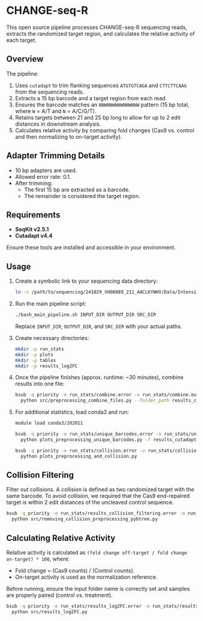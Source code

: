 # CHANGE-seq-R

This open source pipeline processes CHANGE-seq-R sequencing reads, extracts the randomized target region, and calculates the relative activity of each target.

## Overview

The pipeline:

1. Uses `cutadapt` to trim flanking sequences `ATGTGTCAGA` and `CTTCTTCAAG` from the sequencing reads.
2. Extracts a 15 bp barcode and a target region from each read.
3. Ensures the barcode matches an `NNWNNWNNWNNWNNW` pattern (15 bp total, where `W` = A/T and `N` = A/C/G/T).
4. Retains targets between 21 and 25 bp long to allow for up to 2 edit distances in downstream analysis.
5. Calculates relative activity by comparing fold changes (Cas9 vs. control and then normalizing to on-target activity).

## Adapter Trimming Details

- 10 bp adapters are used.
- Allowed error rate: 0.1.
- After trimming:
  - The first 15 bp are extracted as a barcode.
  - The remainder is considered the target region.
  
## Requirements

- **SeqKit v2.5.1**  
- **Cutadapt v4.4**

Ensure these tools are installed and accessible in your environment.

## Usage

1. Create a symbolic link to your sequencing data directory:
   ```bash
   ln -s /path/to/sequencing/241029_VH00889_211_AACLKYWHV/Data/Intensities/BaseCalls ./241029_VH00889_211_AACLKYWHV
   ```

2. Run the main pipeline script:
   ```bash
   ./bash_main_pipeline.sh INPUT_DIR OUTPUT_DIR SRC_DIR
   ```
   
   Replace `INPUT_DIR`, `OUTPUT_DIR`, and `SRC_DIR` with your actual paths.

3. Create necessary directories:
   ```bash
   mkdir -p run_stats
   mkdir -p plots
   mkdir -p tables
   mkdir -p results_log2FC
   ```

4. Once the pipeline finishes (approx. runtime: ~30 minutes), combine results into one file:
   ```bash
   bsub -q priority -e run_stats/combine.error -o run_stats/combine.out -M 800000MB -n 1 \
     python src/preprocessing_combine_files.py --folder_path results_cutadaptv2 --sample_info sample_info.csv
   ```

5. For additional statistics, load conda3 and run:
   ```bash
   module load conda3/202011

   bsub -q priority -e run_stats/unique_barcodes.error -o run_stats/unique_barcodes.out -M 800000MB \
     python plots_preprocessing_unique_barcodes.py -f results_cutadaptv2/all_results_combined_cleaned_21_25.csv

   bsub -q priority -e run_stats/collision.error -o run_stats/collision.out -M 800000MB \
     python plots_preprocessing_and_collision.py
   ```

## Collision Filtering

Filter out collisions. A collision is defined as two randomized target with the same barcode. To avoid collision, we required that the Cas9 end-repaired target is within 2 edit distances of the uncleaved control sequence.

```bash
bsub -q priority -e run_stats/results_collision_filtering.error -o run_stats/results_collision_filtering.out -M 800000MB \
  python src/removing_collision_preprocessing_pybtree.py
```

## Calculating Relative Activity

Relative activity is calculated as `(fold change off-target / fold change on-target) * 100`, where:

- Fold change = (Cas9 counts) / (Control counts).
- On-target activity is used as the normalization reference.

Before running, ensure the input folder name is correctly set and samples are properly paired (control vs. treatment).

```bash
bsub -q priority -e run_stats/results_log2FC.error -o run_stats/results_log2FC.out -M 800000MB \
  python src/results_log2FC.py
```

